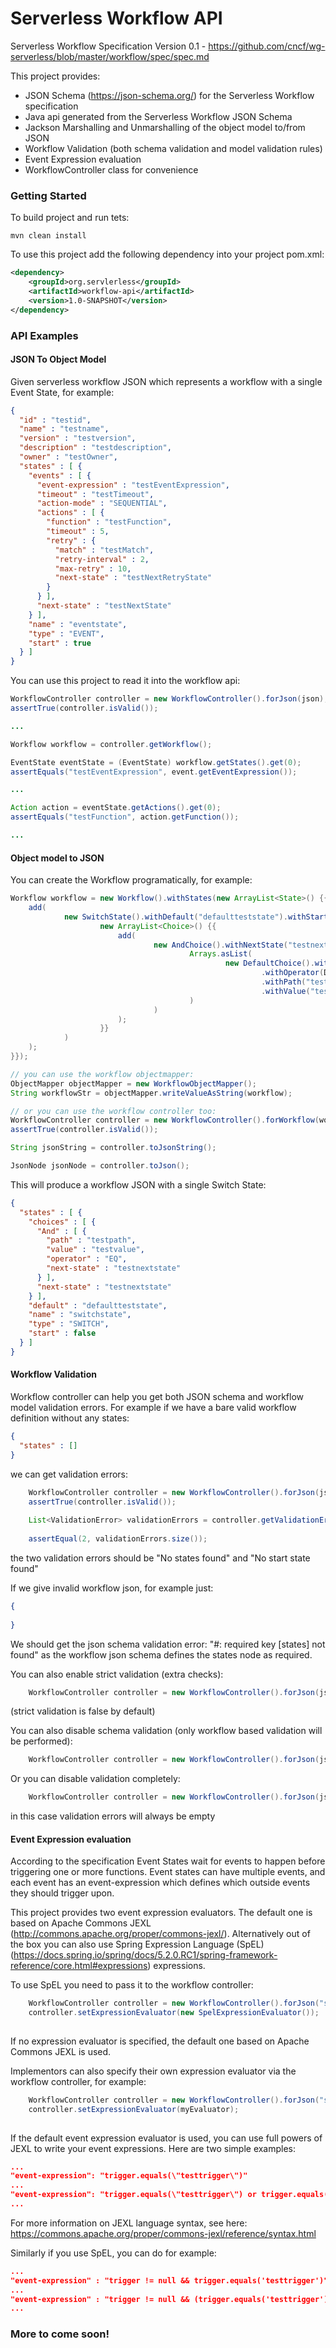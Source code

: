 # Serverless Workflow API

Serverless Workflow Specification Version 0.1 - https://github.com/cncf/wg-serverless/blob/master/workflow/spec/spec.md

This project provides:

* JSON Schema (https://json-schema.org/) for the Serverless Workflow specification
* Java api generated from the Serverless Workflow JSON Schema
* Jackson Marshalling and Unmarshalling of the object model to/from JSON
* Workflow Validation (both schema validation and model validation rules)
* Event Expression evaluation
* WorkflowController class for convenience


### Getting Started

To build project and run tets:

```
mvn clean install
```

To use this project add the following dependency into your project pom.xml:

```xml
<dependency>
    <groupId>org.servlerless</groupId>
    <artifactId>workflow-api</artifactId>
    <version>1.0-SNAPSHOT</version>
</dependency>
```

### API Examples

#### JSON To Object Model
Given serverless workflow JSON which represents a workflow with a single Event State, for example:

```json
{
  "id" : "testid",
  "name" : "testname",
  "version" : "testversion",
  "description" : "testdescription",
  "owner" : "testOwner",
  "states" : [ {
    "events" : [ {
      "event-expression" : "testEventExpression",
      "timeout" : "testTimeout",
      "action-mode" : "SEQUENTIAL",
      "actions" : [ {
        "function" : "testFunction",
        "timeout" : 5,
        "retry" : {
          "match" : "testMatch",
          "retry-interval" : 2,
          "max-retry" : 10,
          "next-state" : "testNextRetryState"
        }
      } ],
      "next-state" : "testNextState"
    } ],
    "name" : "eventstate",
    "type" : "EVENT",
    "start" : true
  } ]
}

```

You can use this project to read it into the workflow api:

```java
WorkflowController controller = new WorkflowController().forJson(json);
assertTrue(controller.isValid());

...

Workflow workflow = controller.getWorkflow();

EventState eventState = (EventState) workflow.getStates().get(0);
assertEquals("testEventExpression", event.getEventExpression());

...

Action action = eventState.getActions().get(0);
assertEquals("testFunction", action.getFunction());

...

```

#### Object model to JSON

You can create the Workflow programatically, for example:

```java
Workflow workflow = new Workflow().withStates(new ArrayList<State>() {{
    add(
            new SwitchState().withDefault("defaultteststate").withStart(false).withChoices(
                    new ArrayList<Choice>() {{
                        add(
                                new AndChoice().withNextState("testnextstate").withAnd(
                                        Arrays.asList(
                                                new DefaultChoice().withNextState("testnextstate")
                                                        .withOperator(DefaultChoice.Operator.EQ)
                                                        .withPath("testpath")
                                                        .withValue("testvalue")
                                        )
                                )
                        );
                    }}
            )
    );
}});

// you can use the workflow objectmapper:
ObjectMapper objectMapper = new WorkflowObjectMapper();
String workflowStr = objectMapper.writeValueAsString(workflow);

// or you can use the workflow controller too:
WorkflowController controller = new WorkflowController().forWorkflow(workflow);
assertTrue(controller.isValid());

String jsonString = controller.toJsonString();

JsonNode jsonNode = controller.toJson();

```
This will produce a workflow JSON with a single Switch State:

```json
{
  "states" : [ {
    "choices" : [ {
      "And" : [ {
        "path" : "testpath",
        "value" : "testvalue",
        "operator" : "EQ",
        "next-state" : "testnextstate"
      } ],
      "next-state" : "testnextstate"
    } ],
    "default" : "defaultteststate",
    "name" : "switchstate",
    "type" : "SWITCH",
    "start" : false
  } ]
}
```

#### Workflow Validation
Workflow controller can help you get both JSON schema and workflow model validation errors. 
For example if we have a bare valid workflow definition without any states:

```json
{
  "states" : []
}
```

we can get validation errors:

```java
    WorkflowController controller = new WorkflowController().forJson(json);
    assertTrue(controller.isValid());
    
    List<ValidationError> validationErrors = controller.getValidationErrors();
    
    assertEqual(2, validationErrors.size());
```

the two validation errors should be "No states found" and "No start state found"

If we give invalid workflow json, for example just:

```json
{
  
}
```
We should get the json schema validation error: "#: required key [states] not found"
as the workflow json schema defines the states node as required. 


You can also enable strict validation (extra checks):
```java
    WorkflowController controller = new WorkflowController().forJson(json).withStrictValidation(true);
```
(strict validation is false by default)

You can also disable schema validation (only workflow based validation will be performed):
```java
    WorkflowController controller = new WorkflowController().forJson(json).withSchemaValidation(false);
```

Or you can disable validation completely:
```java
    WorkflowController controller = new WorkflowController().forJson(json).withValidationEnabled(false);
```
in this case validation errors will always be empty



#### Event Expression evaluation
According to the specification Event States wait for events to happen before triggering one or more functions.
Event states can have multiple events, and each event has an event-expression which defines which outside
events they should trigger upon.

This project provides two event expression evaluators. The default one is based on Apache Commons JEXL (http://commons.apache.org/proper/commons-jexl/).
Alternatively out of the box you can also use Spring Expression Language (SpEL) (https://docs.spring.io/spring/docs/5.2.0.RC1/spring-framework-reference/core.html#expressions)
expressions.

To use SpEL you need to pass it to the workflow controller:
```java
    WorkflowController controller = new WorkflowController().forJson("someJSONString");
    controller.setExpressionEvaluator(new SpelExpressionEvaluator());
    
```

If no expression evaluator is specified, the default one based on Apache Commons JEXL is used.
 
Implementors can also specify their own expression evaluator via the workflow controller, for example:


```java
    WorkflowController controller = new WorkflowController().forJson("someJSONString");
    controller.setExpressionEvaluator(myEvaluator);
    
```

If the default event expression evaluator is used, you can use full powers of JEXL to write your event expressions.
Here are two simple examples:

```json
...
"event-expression": "trigger.equals(\"testtrigger\")"
...
"event-expression": "trigger.equals(\"testtrigger\") or trigger.equals(\"testtrigger2\")",
...
```

For more information on JEXL language syntax, see here: https://commons.apache.org/proper/commons-jexl/reference/syntax.html


Similarly if you use SpEL, you can do for example:

```json
...
"event-expression" : "trigger != null && trigger.equals('testtrigger')",
...
"event-expression" : "trigger != null && (trigger.equals('testtrigger') || trigger.equals('testtrigger2'))",
...
```

### More to come soon!